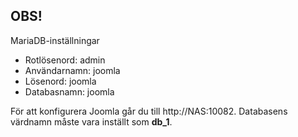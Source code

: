 ## OBS! 
MariaDB-inställningar

- Rotlösenord: admin
- Användarnamn: joomla
- Lösenord: joomla
- Databasnamn: joomla

För att konfigurera Joomla går du till http://NAS:10082. Databasens värdnamn måste vara inställt som **db_1**.
